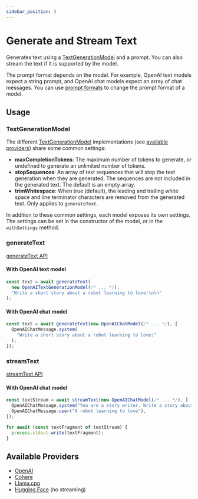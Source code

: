 ```yaml
---
sidebar_position: 3
---
```


# Generate and Stream Text

Generates text using a [TextGenerationModel](/api/interfaces/TextGenerationModel) and a prompt.
You can also stream the text if it is supported by the model.

The prompt format depends on the model.
For example, OpenAI text models expect a string prompt, and OpenAI chat models expect an array of chat messages.
You can use [prompt formats](/guide/function/generate-text/prompt-format) to change the prompt format of a model.

## Usage

### TextGenerationModel

The different [TextGenerationModel](/api/interfaces/TextGenerationModel) implementations (see [available providers](#available-providers)) share some common settings:

- **maxCompletionTokens**: The maximum number of tokens to generate, or undefined to generate an unlimited number of tokens.
- **stopSequences**: An array of text sequences that will stop the text generation when they are generated. The sequences are not included in the generated text. The default is an empty array.
- **trimWhitespace**: When true (default), the leading and trailing white space and line terminator characters are removed from the generated text. Only applies to `generateText`.

In addition to these common settings, each model exposes its own settings.
The settings can be set in the constructor of the model, or in the `withSettings` method.

### generateText

[generateText API](/api/modules#generatetext)

#### With OpenAI text model

```ts
const text = await generateText(
  new OpenAITextGenerationModel(/* ... */),
  "Write a short story about a robot learning to love:\n\n"
);
```

#### With OpenAI chat model

```ts
const text = await generateText(new OpenAIChatModel(/* ... */), [
  OpenAIChatMessage.system(
    "Write a short story about a robot learning to love:"
  ),
]);
```

### streamText

[streamText API](/api/modules#streamtext)

#### With OpenAI chat model

```ts
const textStream = await streamText(new OpenAIChatModel(/* ... */), [
  OpenAIChatMessage.system("You are a story writer. Write a story about:"),
  OpenAIChatMessage.user("A robot learning to love"),
]);

for await (const textFragment of textStream) {
  process.stdout.write(textFragment);
}
```

## Available Providers

- [OpenAI](/integration/model-provider/openai)
- [Cohere](/integration/model-provider/cohere)
- [Llama.cpp](/integration/model-provider/llamacpp)
- [Hugging Face](/integration/model-provider/huggingface) (no streaming)
